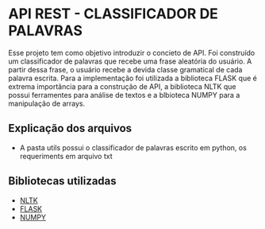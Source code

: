 #  API REST - CLASSIFICADOR DE PALAVRAS 

Esse projeto tem como objetivo introduzir o concieto de API. Foi construído um classificador de palavras que recebe uma frase aleatória do usuário. A partir dessa frase, o usuário recebe a devida classe gramatical de cada palavra escrita. Para a implementação foi utilizada a biblioteca FLASK que é extrema importância para a construção de API, a biblioteca NLTK que possui ferramentes para análise de textos e  a blbioteca NUMPY para a manipulação de arrays.

## Explicação dos arquivos
*   A pasta utils possui o classificador de palavras escrito em python, os requeriments em arquivo txt

## Bibliotecas utilizadas
* [NLTK](https://www.nltk.org/) 
* [FLASK](https://flask.palletsprojects.com/en/2.2.0/)
* [NUMPY](https://numpy.org/)
